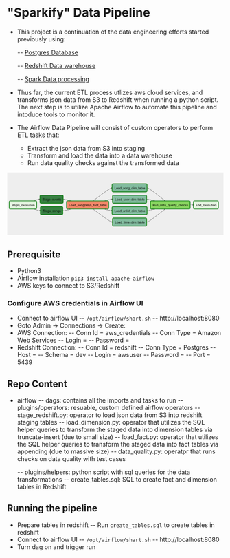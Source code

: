 # "Sparkify" Data Pipeline
- This project is a continuation of the data engineering efforts started previously using:

    -- [Postgres Database](https://github.com/rphila/Data-Engineering/tree/master/data_modeling_Postgres) 
    
    -- [Redshift Data warehouse](https://github.com/rphila/Data-Engineering/tree/master/data_warehouse_Redshift)

    -- [Spark Data processing](https://github.com/rphila/Data-Engineering/tree/master/data_lake_Spark)

- Thus far, the current ETL process utlizes aws cloud services, and transforms json data from S3 to Redshift when running a python script. The next step is to utilize Apache Airflow to automate this pipeline and intoduce tools to monitor it.
 
- The Airflow Data Pipeline will consist of custom operators to perform ETL tasks that:
   - Extract the json data from S3 into staging
   - Transform and load the data into a data warehouse
   - Run data quality checks against the transformed data
 
 ![Airflow Pipeline](https://github.com/rphila/Data-Engineering/blob/master/data_pipeline_Airflow/img/example-dag.png)
  
## Prerequisite
 - Python3 
 - Airflow installation `pip3 install apache-airflow`
 - AWS keys to connect to S3/Redshift

### Configure AWS credentials in Airflow UI
 - Connect to airflow UI
 	-- `/opt/airflow/shart.sh`
 	--  http://localhost:8080
 - Goto Admin -> Connections -> Create:
 - AWS Connection:
 	-- Conn Id = aws_credentials
 	-- Conn Type = Amazon Web Services
 	-- Login = <AWS Access Key ID>
 	-- Password = <AWS Secret Access Key>
  - Redshift Connection:
 	-- Conn Id = redshift
 	-- Conn Type = Postgres
 	-- Host = <endpoint of Redshift cluster>
 	-- Schema = dev
 	-- Login = awsuser
 	-- Password = <Password created when launching redshift cluster>
    -- Port = 5439


## Repo Content      
- airflow
	-- dags: contains all the imports and tasks to run
	-- plugins/operators: resuable, custom defined airflow operators 
		-- stage_redshift.py: operator to load json data from S3 into redshift staging tables
		-- load_dimension.py: operator that utilizes the SQL helper queries to transform the staged data into dimension tables via truncate-insert (due to small size)
		-- load_fact.py: operator that utilizes the SQL helper queries to transform the staged data into fact tables via appending (due to massive size)
		-- data_quality.py: operatpr that runs checks on data quality with test cases 

	-- plugins/helpers: python script with sql queries for the data transformations
	-- create_tables.sql: SQL to create fact and dimension tables in Redshift

## Running the pipeline
 - Prepare tables in redshift
 	-- Run `create_tables.sql` to create tables in redshift
 - Connect to airflow UI
 	-- `/opt/airflow/shart.sh`
 	--  http://localhost:8080
 - Turn dag on and trigger run

